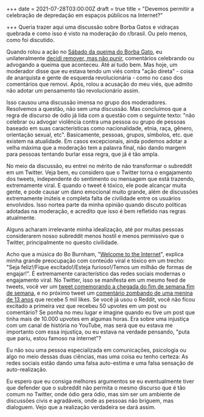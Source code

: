 +++
date = 2021-07-28T03:00:00Z
draft = true
title = "Devemos permitir a celebração de depredação em espaços públicos na Internet?"

+++
Queria trazer aqui uma discussão sobre Borba Gatos e vidraças quebrada e como isso é visto na moderação do r/brasil. Ou pelo menos, como foi discutido.

Quando rolou a ação no [Sábado da queima do Borba Gato](https://noticias.uol.com.br/cotidiano/ultimas-noticias/2021/07/24/estatua-de-borba-gato-e-destruida-por-incendio-em-sao-paulo.htm), eu unilateralmente [decidi remover, mas não punir](https://www.reddit.com/r/brasil/comments/oqx46n/manifestantes_atearam_fogo_em_est%C3%A1tua_do/h6fwjv2/), comentários celebrando ou advogando a queima que aconteceu. Até aí tudo bem. Mas hoje, um moderador disse que eu estava tendo um viés contra "ação direta" - coisa de anarquista e gente de esquerda revolucionária - como no caso dos comentários que removi. Após, rolou a acusação do meu viés, que admito não adotar um pensamento tão revolucionário assim.

Isso causou uma discussão imensa no grupo dos moderadores. Resolvemos a questão, não sem uma discussão. Mas concluímos que a regra de discurso de ódio já lida com a questão com o seguinte texto: "não celebrar ou advogar violência contra uma pessoa ou grupo de pessoas baseado em suas características como nacionalidade, etnia, raça, gênero, orientação sexual, etc". Basicamente, pessoas, grupos, símbolos, etc. que existem na atualidade. Em casos excepcionais, ainda podemos adotar a velha máxima que a moderação tem a palavra final, não dando margem para pessoas tentando burlar essa regra, que já é tão ampla.

No meio da discussão, eu entrei no mérito de não transformar o subreddit em um Twitter. Veja bem, eu considero que o Twitter torna o engajamento dos tweets, independente do sentimento ou mensagem que está trazendo, extremamente viral. E quando o tweet é tóxico, ele pode alcançar muita gente, e pode causar um dano emocional muito grande, além de discussões extremamente inúteis e completa falta de civilidade entre os usuários envolvidos. Isso nortea parte da minha opinião quando discuto políticas adotadas na moderação, e acredito que isso é bem refletido nas regras atualmente.

Alguns acharam irrelevante minha idealização, até por muitas pessoas considerarem nosso subreddit menos hostil e menos permissivo que o Twitter, principalmente no quesito civilidade.

Acho que a música do Bo Burnham, "[Welcome to the Internet](https://www.youtube.com/watch?v=D76KH-Gn23I)", explica minha grande preocupação com conteúdo viral e tóxico em um trecho: "Seja feliz!/Fique excitado!/Esteja furioso!/Temos um milhão de formas de engajar!". É extremamente característico das redes sociais modernas o engajamento viral. No Twitter, isso se manifesta em um mesmo feed de tweets, você ver um [tweet comemorando a chegada do fim de semana fim de semana](https://twitter.com/CraigWeekend/status/1406028451396587525), e no próximo tweet um [comentário zombando de uma menina de 13 anos](https://twitter.com/LeviKaique/status/1419784224245272578?s=20) que recebe 5 mil likes. Se você já usou o Reddit, você não ficou excitado a primeira vez que recebeu 50 upvotes em um post ou comentário? Se ponha no meu lugar e imagine quando eu tive um post que tinha mais de 10.000 upvotes em algumas horas. Era sobre uma injustiça com um canal de história no YouTube, mas será que eu estava me importanto com essa injustiça, ou eu estava na verdade pensando, "puta que pariu, estou famoso na internet"?

Eu não sou uma pessoa especializada em comunicações, psicologia ou algo no meio dessas duas ciências, mas  uma coisa eu tenho certeza: As redes sociais estão dando uma falsa auto-estima e uma falsa sensação de auto-realização.

Eu espero que eu consiga melhores argumentos se eu eventualmente tiver que defender que o subreddit não permita o mesmo discurso que é tão comum no Twitter, onde ódio gera ódio, mas sim ser um ambiente de discussões civis e agradáveis, onde as pessoas não briguem, mas dialoguem. Vejo que a realização verdadeira se dará assim.